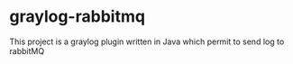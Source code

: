 # graylog-rabbitmq

This project is a graylog plugin written in Java which permit to send log to rabbitMQ